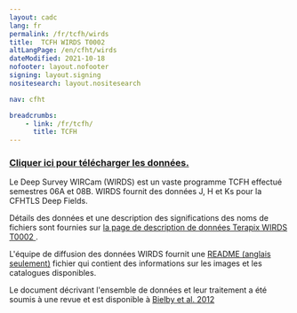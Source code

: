 ```yaml
---
layout: cadc
lang: fr
permalink: /fr/tcfh/wirds
title:  TCFH WIRDS T0002
altLangPage: /en/cfht/wirds
dateModified: 2021-10-18
nofooter: layout.nofooter
signing: layout.signing
nositesearch: layout.nositesearch

nav: cfht

breadcrumbs:
    - link: /fr/tcfh/
      title: TCFH
---
```


<h3 class="align-center">
  <a href="/fr/recherche/?collection=CFHTTERAPIX&amp;Observation.instrument.name=WIRCam&amp;Observation.instrument.name=WFCAM" class="ui-link">
  Cliquer ici pour t&eacute;l&eacute;charger les donn&eacute;es.</a>
</h3>
<p>
Le Deep Survey WIRCam (WIRDS) est un vaste programme TCFH effectu&eacute; 
semestres 06A et 08B. WIRDS fournit des donn&eacute;es J, H et Ks pour la 
CFHTLS Deep Fields.
</p>
<p>
D&eacute;tails des donn&eacute;es et une description des significations des noms de fichiers sont 
fournies sur 
<a rel="external" href="http://terapix.iap.fr/rubrique.php?id_rubrique=261" class="ui-link">
la page de description de donn&eacute;es Terapix WIRDS T0002 </a>.
</p>
<p>
L'&eacute;quipe de diffusion des donn&eacute;es WIRDS fournit une 
<a href="/en/cfht/WIRDS_T0002_README.txt" class="ui-link">README (anglais seulement)</a>
fichier qui contient des informations sur les images et les catalogues disponibles.
</p>
<p>
Le document d&eacute;crivant l'ensemble de donn&eacute;es et leur traitement a &eacute;t&eacute; 
soumis &agrave; une revue et est disponible &agrave; 

<a rel="external" href="http://arxiv.org/abs/1111.6997" class="ui-link"> 
Bielby et al. 2012</a>
</p>
